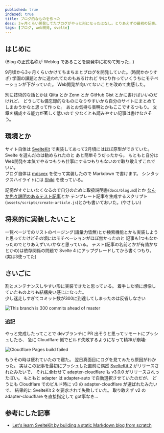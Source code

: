 ```yaml
---
published: true
indexed: true
title: ブログ的なものを作った
desc: 3ヶ月くらい開発してたブログがやっと形になったはなし。とりあえずの最初の記事。
tags: [ブログ, web開発, svelte]
---
```


<script>
	import Whisper from '$lib/components/Whisper.svelte';
</script>

## はじめに

<Whisper>(Blog の正式名称が Weblog であることを開発中に初めて知った...)</Whisper>

9月頃から3ヶ月くらいかけてちまちまとブログを開発していた。(時間かかりすぎ)
学園の課題とかに追われてたのもあるけれど やはり作っていくうちにモチベーションが下がっていた。
Web開発が向いてないことを改めて実感した。

別に技術的な話とかは Qiita とか Zenn とか GitHub Gist とかに書けばいいのだけれど、
どうしても備忘録的なものになりやすいから自分のサイトにまとめてしまおうかなと思って作った。
あとお気持ち表明とかもここでするつもり。
文章を構成する能力が著しく低いので 少なくとも読みやすい記事は書けなさそう。

## 環境とか

サイト自体は [SvelteKit](https://kit.svelte.dev) で実装してあって2月頃にはほぼ原型ができていた。
Svelte を選んだのは勧められたのと あと簡単そうだったから。
もともと自分は Web開発を本気でやるつもりも仕事にするつもりもないので取り敢えずこれでいい。  
ブログ自体は [mdsvex](https://mdsvex.pngwn.io) を使って実装したので Markdown で書けます。
シンタックスハイライトには [Shiki](https://shiki.matsu.io) を使っている。

記憶がすぐにいなくなるので自分のために取扱説明書(`docs/blog.md`)とか
[なんか色々説明のあるテスト記事](/blog/articles/20230917_test)とか
テンプレート記事を生成するスクリプト(`assets/scripts/create-article.js`)とかも書いておいた。(やさしい)

## 将来的に実装したいこと

一覧ページでのリストのページング(語彙力皆無)とか検索機能とかも実装しようと思ってたけどその頃にはモチベーションがほぼ無かったのと 記事も1つもなかったのでとりあえずいいかなと思っている。
テスト(記事の名前とかが有効かなとかの)は依存関係の問題で Svelte 4 にアップグレードしてから書くつもり。(実は3使ってた)

## さいごに

割とメンテナンスしやすい形に実装できたと思っている。
着手した頃に想像していたものよりも結構良い感じになった。  
少し迷走しすぎてコミット数が300に到達してしまったのは反省しなさい

![This branch is 300 commits ahead of master](/images/blog/20231215_this-branch-is-300-commit-ahead-of-master.webp)

### 追記

やっと完成したってことで devブランチに PR 出そうと思ってリモートにプッシュしたら、
急に Cloudflare 側でビルド失敗するようになって精神が崩壊:

![Cloudflare Pages build failed](/images/blog/20231215_CF-build-failed_oxi.png)

もうその時は疲れていたので寝た。
翌日真面目にログを見てみたら原因がわかった。
実はこの記事を最初にプッシュした直前に偶然 [SvelteKit 2](https://svelte.dev/blog/sveltekit-2) がリリースされたみたいで、
それに合わせて adapter-cloudflare も v3.0.0 がリリースされったぽい。
もともと adapter は adapter-auto で自動選択させていたのだが、
どうにも Cloudflare でのビルド時に v3 の adapter-cloudflare が選ばれたみたいで、
結果的に SvelteKit 2 を要求されて失敗していた。
取り敢えず v2 の adapter-cloudflare を直接指定して got事なき...

## 参考にした記事

- [Let's learn SvelteKit by building a static Markdown blog from scratch](https://joshcollinsworth.com/blog/build-static-sveltekit-markdown-blog)
